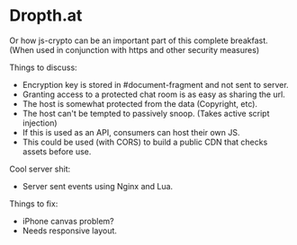 Dropth.at
================================

Or how js-crypto can be an important part of this complete breakfast.
(When used in conjunction with https and other security measures)

Things to discuss:
* Encryption key is stored in #document-fragment and not sent to server.
* Granting access to a protected chat room is as easy as sharing the url.
* The host is somewhat protected from the data (Copyright, etc).
* The host can't be tempted to passively snoop. (Takes active script injection)
* If this is used as an API, consumers can host their own JS.
* This could be used (with CORS) to build a public CDN that checks assets before use.

Cool server shit:
* Server sent events using Nginx and Lua.

Things to fix:
* iPhone canvas problem?
* Needs responsive layout.
